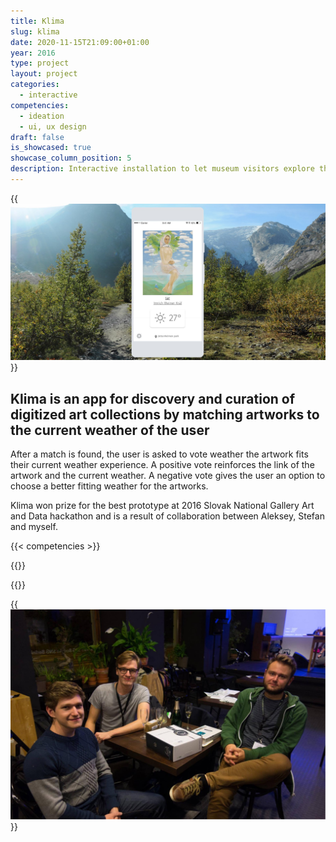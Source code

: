 ```yaml
---
title: Klima 
slug: klima
date: 2020-11-15T21:09:00+01:00
year: 2016
type: project
layout: project
categories:
  - interactive
competencies:
  - ideation
  - ui, ux design
draft: false
is_showcased: true
showcase_column_position: 5
description: Interactive installation to let museum visitors explore the long tail
---
```


{{<img src="image/klima1.jpg" alt="A screenshot of Klima app with a matched painting, the current weather and a matching landscape photo in the background of the app sketch">}}

## Klima is an app for discovery and curation of digitized art collections by matching artworks to the current weather of the user

After a match is found, the user is asked to vote weather the artwork fits their current weather experience. A positive vote reinforces the link of the artwork and the current weather. A negative vote gives the user an option to choose a better fitting weather for the artworks.

Klima won prize for the best prototype at 2016 Slovak National Gallery Art and Data hackathon and is a result of collaboration between Aleksey, Stefan and myself.

{{< competencies >}}

{{<diptych src1="image/klima2a.jpg" caption1="A reinforcing vote" alt1="a screenshot of the app with a hand dragging the weather tag towards the painting" src2="image/klima2b.jpg" alt2="a screenshot of the app showing a graphical bar above the painting reading: Thank you for consolidating this weather-artwork relationship">}}

{{<diptych src1="image/klima3a.jpg" caption1="A weakening vote" src2="image/klima3b.jpg" alt1="a screenshot of the app with a hand dragging the weather tag away from the painting" alt2="a screenshot of the app showing a graphical bar above the painting reading: Thank you for improving this weather-artwork relationship">}}

{{<img src="image/klima4.jpg" caption="The Klima hackathon team" alt="3 people sitting around a table in a restaurant where the hackathon took place">}}
